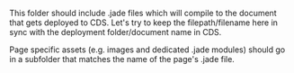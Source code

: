 This folder should include .jade files which will compile to the document that gets deployed to CDS.  Let's try to keep the filepath/filename here in sync with the deployment folder/document name in CDS.

Page specific assets (e.g. images and dedicated .jade modules) should go in a subfolder that matches the name of the page's .jade file.